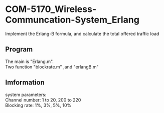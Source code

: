 # COM-5170_Wireless-Communcation-System_Erlang<br>
Implement the Erlang-B formula, and calculate the total offered traffic load <br>

## Program
The main is "Erlang.m".<br>
Two function "blockrate.m" ,and "erlangB.m"<br>

## Imformation<br>
system parameters:<br>
Channel number: 1 to 20, 200 to 220<br>
Blocking rate: 1%, 3%, 5%, 10% <br>
